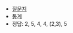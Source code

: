 * [질문지](https://forms.gle/97NhQNejPkzXBawS9)
* [통계](https://docs.google.com/forms/d/1VZ3OwffLgaobQ25w2QhRDMqkhQMoVNheCkYiYRC6MzU/viewanalytics)
* 정답: 2, 5, 4, 4, (2,3), 5
